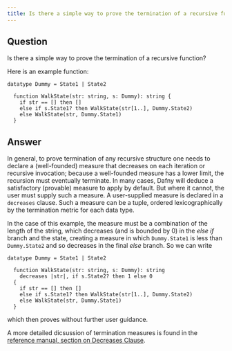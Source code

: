 ```yaml
---
title: Is there a simple way to prove the termination of a recursive function?
---
```


## Question

Is there a simple way to prove the termination of a recursive function?

Here is an example function:
```dafny
datatype Dummy = State1 | State2

  function WalkState(str: string, s: Dummy): string {
    if str == [] then []
    else if s.State1? then WalkState(str[1..], Dummy.State2)
    else WalkState(str, Dummy.State1)
  }
```

## Answer

In general, to prove termination of any recursive structure one needs to declare a 
(well-founded) measure that decreases on each iteration or recursive invocation;
because a well-founded measure has a lower limit, the recursion must eventually terminate.
In many cases, Dafny will deduce a satisfactory (provable) measure to apply by default.
But where it cannot, the user must supply such a measure. A user-supplied measure is 
declared in a `decreases` clause. Such a measure can be a tuple, ordered lexicographically by the
termination metric for each data type.

In the case of this example, the measure must be a combination of the length of the string, 
which decreases (and is bounded by 0) in the _else if_ branch and the state, 
creating a measure in which `Dummy.State1` is less than `Dummy.State2` and so decreases in the
final _else_ branch. So we can write
```dafny
datatype Dummy = State1 | State2

  function WalkState(str: string, s: Dummy): string 
    decreases |str|, if s.State2? then 1 else 0
  {
    if str == [] then []
    else if s.State1? then WalkState(str[1..], Dummy.State2)
    else WalkState(str, Dummy.State1)
  }
```
which then proves without further user guidance.

A more detailed dicsussion of termination measures is found in the 
[reference manual, section on Decreases Clause](https://dafny.org/dafny/DafnyRef/DafnyRef#sec-decreases-clause).

